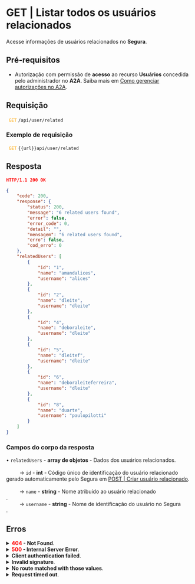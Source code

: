 # GET | Listar todos os usuários relacionados

Acesse informações de usuários relacionados no **Segura**.

## Pré-requisitos
* Autorização com permissão de **acesso** ao recurso **Usuários** concedida pelo administrador no **A2A**. 
Saiba mais em [Como gerenciar autorizações no A2A](/v4/docs/pt/how-to-manage-authorizations-in-a2a).


## Requisição


 <code><span style="color:orange"> GET</code></span> `/api/user/related`


### Exemplo de requisição

<code><span style="color:orange"> GET</code></span> `{{url}}api/user/related`  
  
  
  ## Resposta 

 ```json
HTTP/1.1 200 OK 
```
```json
{
    "code": 200,
    "response": {
        "status": 200,
        "message": "6 related users found",
        "error": false,
        "error_code": 0,
        "detail": "",
        "mensagem": "6 related users found",
        "erro": false,
        "cod_erro": 0
    },
    "relatedUsers": [
        {
            "id": "1",
            "name": "amandalices",
            "username": "alices"
        },
        {
            "id": "2",
            "name": "dleite",
            "username": "dleite"
        },
        {
            "id": "4",
            "name": "deboraleite",
            "username": "dleite"
        },
        {
            "id": "5",
            "name": "dleitef",
            "username": "dleite"
        },
        {
            "id": "6",
            "name": "deboraleiteferreira",
            "username": "dleite"
        },
        {
            "id": "8",
            "name": "duarte",
            "username": "paulopilotti"
        }
    ]
}
```
 
 ### Campos do corpo da resposta

    
<summary>&#8226; <code>relatedUsers</code> - <b>array de objetos</b> - Dados dos usuários relacionados.</summary>

<br>
<summary>&nbsp;&emsp;&emsp;&nbsp;→ <code>id</code> - <b>int</b> - Código único de identificação do usuário relacionado gerado automaticamente pelo Segura em <a href = "/v3-33/docs/pt/api-post-create-related-user">POST | Criar usuário relacionado</a>.</summary>
    
<br>
<summary>&nbsp;&emsp;&emsp;&nbsp;→ <code>name</code> - <b>string</b> -  Nome atribuído ao usuário relacionado</summary>.

<br>
<summary>&nbsp;&emsp;&emsp;&nbsp;→ <code>username</code> - <b>string</b> - Nome de identificação do usuário no Segura</summary>.

<br>



 ## Erros
 
 
<details>
<summary><b><span style="color:red">404</span> - Not Found</b>.</summary>

***
<b>Mensagem: "Resource sub not found"</b><br>

<p><b>Possível causa</b>: a URL ou o recurso solicitado não está correto.<br>
        
<b>Solução</b>: verifique a URL e garanta que todos os parâmetros estão corretos.</p>

* * *
    
</details>




<details>
    <summary><b><span style="color:red">500</span> - Internal Server Error</b>.</summary>

***
    
<b>Mensagem: "Unexpected error."</b><br>

<p><b>Possível causa</b>: o erro está no servidor Segura.<br>
        
<b>Solução</b>: contate o time de suporte para mais informações.</p>
    
 ***
<b>Mensagem: "You are not authorized to access this resource."</b>
<p><b>Possível causa</b>: você não possui autorização para acessar esse recurso.<br>
        
<b>Solução</b>: solicite ao administrador que revise sua permissão de acesso aos recursos do <b>Usuário</b> no <b>A2A</b>.</p>

* * *
</details>
     


<details>
<summary><b>Client authentication failed</b>.</summary>

*** 
   
<b>Mensagem: "Client authentication failed."</b>
    
<p><b>Possível causa</b>: falha na autenticação da sua aplicação com o servidor Segura.<br>
        
<b>Solução</b>: verifique os parâmetros de autenticação como <code>Access Token URL</code>, <code>Client ID</code> e <code>Client secret</code> e solicite um novo token de acesso.</p>
</details>
     
   

<details>
<summary><b>Invalid signature</b>.</summary>

*** 
    
<b>Mensagem: "Invalid signature"</b>
    
<p><b>Possível causa</b>: falha no reconhecimento da URL da aplicação cliente.
        
<b>Solução</b>: verifique a URL da aplicação cliente e envie a requisição novamente.</p>
* * *
</details>
     


<details>
    <summary><b>No route matched with those values</b>.</summary>
    
***   
    
<b>Mensagem: "No route matched with those values."</b>
   <p><b>Possível causa</b>: ausência do header de autorização na requisição de API.<br>
        
  <b>Solução</b>: solicite um novo token de acesso.</p>
* * *
</details>
 

<details>
    <summary><b> Request timed out</b>.</summary>
    
***
    
<b>Mensagem: "Request timed out."</b>
<p><b>Possível causa</b>: o tempo da requisição se esgotou. <br>
        
<b>Solução</b>: verifique a conectividade entre a origem da requisição e o servidor Segura.</p>
</details> 
     